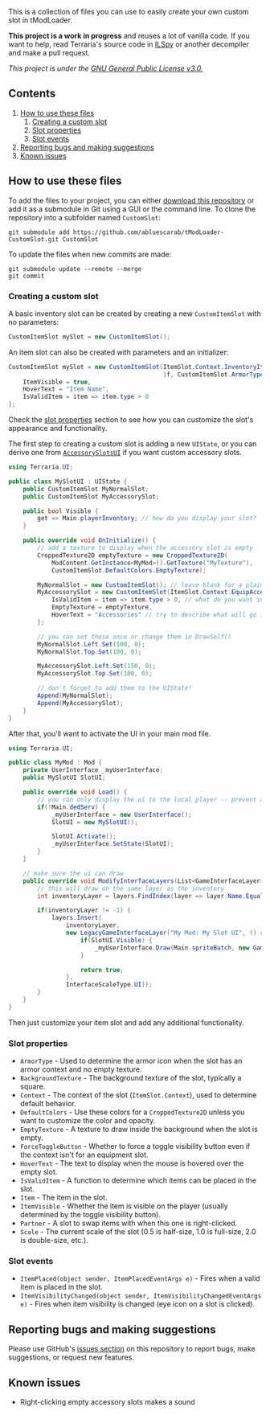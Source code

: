 ﻿This is a collection of files you can use to easily create your own custom slot in tModLoader.

**This project is a work in progress** and reuses a lot of vanilla code. If you want to help, read Terraria's source code in [ILSpy](https://github.com/icsharpcode/ILSpy) or another decompiler and make a pull request.

*This project is under the [GNU General Public License v3.0.](LICENSE)*

## Contents
1. [How to use these files](#how-to-use-these-files)
    1. [Creating a custom slot](#creating-a-custom-slot)
    2. [Slot properties](#slot-properties)
    3. [Slot events](#slot-events)
2. [Reporting bugs and making suggestions](#reporting-bugs-and-making-suggestions)
3. [Known issues](#known-issues)

## How to use these files
To add the files to your project, you can either [download this repository](https://github.com/abluescarab/tModLoader-CustomSlot/archive/master.zip) or add it as a submodule in Git using a GUI or the command line. To clone the repository into a subfolder named `CustomSlot`:
```
git submodule add https://github.com/abluescarab/tModLoader-CustomSlot.git CustomSlot
```

To update the files when new commits are made:
```
git submodule update --remote --merge
git commit
```

### Creating a custom slot
A basic inventory slot can be created by creating a new `CustomItemSlot` with no parameters:
```csharp
CustomItemSlot mySlot = new CustomItemSlot();
```
An item slot can also be created with parameters and an initializer:
```csharp
CustomItemSlot mySlot = new CustomItemSlot(ItemSlot.Context.InventoryItem,
                                           1f, CustomItemSlot.ArmorType.Head) {
    ItemVisible = true,
    HoverText = "Item Name",
    IsValidItem = item => item.type > 0
};
```
Check the [slot properties](#slot-properties) section to see how you can customize the slot's appearance and functionality.

The first step to creating a custom slot is adding a new `UIState`, or you can derive one from [`AccessorySlotsUI`](UI/AccessorySlotsUI.cs) if you want custom accessory slots.
```csharp
using Terraria.UI;

public class MySlotUI : UIState {
    public CustomItemSlot MyNormalSlot;
    public CustomItemSlot MyAccessorySlot;

    public bool Visible {
        get => Main.playerInventory; // how do you display your slot?
    }

    public override void OnInitialize() {
        // add a texture to display when the accessory slot is empty
        CroppedTexture2D emptyTexture = new CroppedTexture2D(
            ModContent.GetInstance<MyMod>().GetTexture("MyTexture"),
            CustomItemSlot.DefaultColors.EmptyTexture);

        MyNormalSlot = new CustomItemSlot(); // leave blank for a plain inventory space
        MyAccessorySlot = new CustomItemSlot(ItemSlot.Context.EquipAccessory, 0.85f) {
            IsValidItem = item => item.type > 0, // what do you want in the slot?
            EmptyTexture = emptyTexture,
            HoverText = "Accessories" // try to describe what will go into the slot
        };

        // you can set these once or change them in DrawSelf()
        MyNormalSlot.Left.Set(100, 0);
        MyNormalSlot.Top.Set(100, 0);

        MyAccessorySlot.Left.Set(150, 0);
        MyAccessorySlot.Top.Set(100, 0);

        // don't forget to add them to the UIState!
        Append(MyNormalSlot);
        Append(MyAccessorySlot);
    }
}
```
After that, you'll want to activate the UI in your main mod file.
```csharp
using Terraria.UI;

public class MyMod : Mod {
    private UserInterface _myUserInterface;
    public MySlotUI SlotUI;

    public override void Load() {
        // you can only display the ui to the local player -- prevent an error message!
        if(!Main.dedServ) {
            _myUserInterface = new UserInterface();
            SlotUI = new MySlotUI();

            SlotUI.Activate();
            _myUserInterface.SetState(SlotUI);
        }
    }

    // make sure the ui can draw
    public override void ModifyInterfaceLayers(List<GameInterfaceLayer> layers) {
        // this will draw on the same layer as the inventory
        int inventoryLayer = layers.FindIndex(layer => layer.Name.Equals("Vanilla: Inventory"));

        if(inventoryLayer != -1) {
            layers.Insert(
                inventoryLayer,
                new LegacyGameInterfaceLayer("My Mod: My Slot UI", () => {
                    if(SlotUI.Visible) {
                        _myUserInterface.Draw(Main.spriteBatch, new GameTime());
                    }

                    return true;
                },
                InterfaceScaleType.UI));
        }
    }
}
```
Then just customize your item slot and add any additional functionality.

### Slot properties
* `ArmorType` - Used to determine the armor icon when the slot has an armor context and no empty texture.
* `BackgroundTexture` - The background texture of the slot, typically a square.
* `Context` - The context of the slot (`ItemSlot.Context`), used to determine default behavior.
* `DefaultColors` - Use these colors for a `CroppedTexture2D` unless you want to customize the color and opacity.
* `EmptyTexture` - A texture to draw inside the background when the slot is empty.
* `ForceToggleButton` - Whether to force a toggle visibility button even if the context isn't for an equipment slot.
* `HoverText` - The text to display when the mouse is hovered over the empty slot.
* `IsValidItem` - A function to determine which items can be placed in the slot.
* `Item` - The item in the slot.
* `ItemVisible` - Whether the item is visible on the player (usually determined by the toggle visibility button).
* `Partner` - A slot to swap items with when this one is right-clicked.
* `Scale` - The current scale of the slot (0.5 is half-size, 1.0 is full-size, 2.0 is double-size, etc.).

### Slot events
* `ItemPlaced(object sender, ItemPlacedEventArgs e)` - Fires when a valid item is placed in the slot.
* `ItemVisibilityChanged(object sender, ItemVisibilityChangedEventArgs e)` - Fires when item visibility is changed (eye icon on a slot is clicked).

## Reporting bugs and making suggestions
Please use GitHub's [issues section](https://github.com/abluescarab/tModLoader-CustomSlot/issues) on this repository to report bugs, make suggestions, or request new features.

## Known issues
* Right-clicking empty accessory slots makes a sound